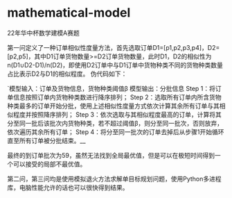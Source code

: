 # mathematical-model
22年华中杯数学建模A赛题

第一问定义了一种订单相似性度量方法，首先选取订单D1=[p1,p2,p3,p4]，D2=[p2,p5]，其中D1订单货物数量>=D2订单货物数量，此时D1，D2的相似性为 n(D1∪D2-D1)/n(D2)，即使用D2订单中与D1订单中货物种类不同的货物种类数量占比表示D2与D1的相似程度。
伪代码如下：

`模型输入：订单及货物信息，货物种类阈值β
模型输出：分批信息
Step 1：将订单信息按照订单内货物种类数进行降序排列；
Step 2：选取所有订单内所含货物种类最多的订单开始分批，使用上述相似性度量方式依次计算其余所有订单与其相似程度并按照降序排列；
Step 3：依次选取与其相似程度最高的订单，计算将其分至同一批后该批次内货物种类，若不超过阈值β，则分至同一批次，否则放弃，依次遍历其余所有订单；
Step 4：将分至同一批次的订单去掉后从步骤1开始循环直至所有订单被分批结束。__

最终的到订单批次为59，虽然无法找到全局最优值，但是可以在极短时间得到一个可以接受的局部不最优值。

第二问，第三问均是使用模拟退火方法求解单目标规划问题，使用Python多进程库，电脑性能允许的话也可以很快得到结果。
